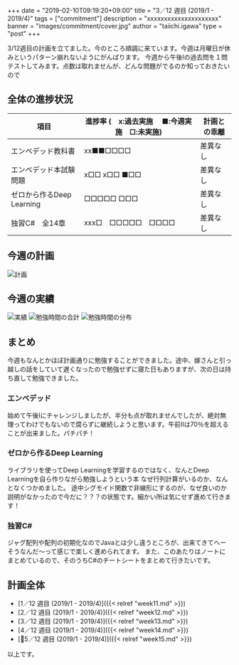 +++
date = "2019-02-10T09:19:20+09:00"
title = "3／12 週目 (2019/1 - 2019/4)"
tags = ["commitment"]
description = "xxxxxxxxxxxxxxxxxxxxx"
banner = "images/commitment/cover.jpg"
author = "taiichi.igawa"
type = "post"
+++

3/12週目の計画を立てました。今のところ順調に来ています。今週は月曜日が休みというパターン崩れないようにがんばります。
今週から午後Iの過去問を１問テストしてみます。点数は取れませんが、どんな問題がでるのか知っておきたいので

<!-- more -->

## 全体の進捗状況

| 項目                  | 進捗率 (　x:過去実施　 ■:今週実施　□:未実施) | 計画との乖離 |
|---------------------|-----------------------------|--------|
| エンベデッド教科書           | xx■■□□□□                    | 差異なし   |
| エンベデッド本試験問題         | x□□ x□□ ■□□                 | 差異なし   |
| ゼロから作るDeep Learning | □□□□□ □□□                   | 差異なし   |
| 独習C\#　全14章          | xxx□　□□□□□　□□□□             | 差異なし   |

## 今週の計画

![計画](/images/commitment/week13/week13_plan.JPG)

## 今週の実績
![実績](/images/commitment/week13/week13_done.JPG)
![勉強時間の合計](/images/commitment/week13/week13_circle.png)
![勉強時間の分布](/images/commitment/week13/week13_chart.png)

## まとめ
今週もなんとかほぼ計画通りに勉強することができました。途中、嫁さんと引っ越しの話をしていて遅くなったので勉強せずに寝た日もありますが、次の日は持ち直して勉強できました。

### エンベデッド
始めて午後Iにチャレンジしましたが、半分も点が取れませんでしたが、絶対無理ってわけでもないので腐らずに継続しようと思います。午前IIは70％を超えることが出来ました。パチパチ！

### ゼロから作るDeep Learning
ライブラリを使ってDeep Learningを学習するのではなく、なんとDeep Learningを自ら作りながら勉強しようという本
なぜ行列計算がいるのか、なんとなくつかめました。 
途中シグモイド関数で非線形にするのが、なぜ良いのか説明がなかったので今だに？？？の状態です。細かい所は気にせず進めて行きます！

### 独習C\#
ジャグ配列や配列の初期化なのでJavaとは少し違うところが、出来てきてへーそうなんだ～って感じで楽しく進められてます。
また、このあたりはノートにまとめているので、そのうちC\#のチートシートをまとめて行きたいです。

## 計画全体
* [1／12 週目 (2019/1 - 2019/4)]({{< relref "week11.md" >}})
* [2／12 週目 (2019/1 - 2019/4)]({{< relref "week12.md" >}})
* [3／12 週目 (2019/1 - 2019/4)]({{< relref "week13.md" >}})
* [4／12 週目 (2019/1 - 2019/4)]({{< relref "week14.md" >}})
* [5／12 週目 (2019/1 - 2019/4)]({{< relref "week15.md" >}})

以上です。

